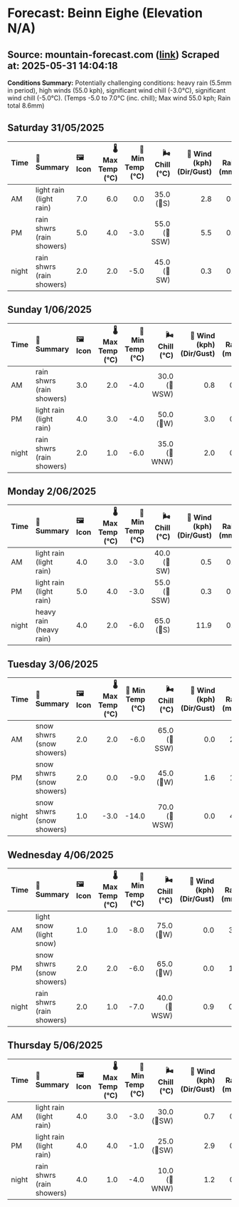 # Forecast: Beinn Eighe (Elevation N/A)
**Source:** mountain-forecast.com ([link](https://www.mountain-forecast.com/peaks/Beinn-Eighe/forecasts/1010))
**Scraped at:** 2025-05-31 14:04:18
---

**Conditions Summary:** Potentially challenging conditions: heavy rain (5.5mm in period), high winds (55.0 kph), significant wind chill (-3.0°C), significant wind chill (-5.0°C). (Temps -5.0 to 7.0°C (inc. chill); Max wind 55.0 kph; Rain total 8.6mm)

## Saturday 31/05/2025
| **Time** | **📝 Summary** | **🖼️ Icon** | **🌡️ Max Temp (°C)** | **🥶 Min Temp (°C)** | **🌬️ Chill (°C)** | **💨 Wind (kph) (Dir/Gust)** | **💧 Rain (mm)** | **❄️ Snow (cm)** | **☁️ Cloud Base (m)** | **🧊 Freezing Lvl (m)** |
|:------- |:------- |:----- |--------------: |-------------: |-----------: |---------------------: |---------: |----------: |---------------: |----------------: |
| AM      | light rain<br><span class="icon-desc">(light rain)</span> | 7.0 | 6.0 | 0.0 | 35.0<br>(🧭S) | 2.8 | 0.0 | 250 | 2100 |
| PM      | rain shwrs<br><span class="icon-desc">(rain showers)</span> | 5.0 | 4.0 | -3.0 | 55.0<br>(🧭SSW) | 5.5 | 0.0 | 200 | 1850 |
| night   | rain shwrs<br><span class="icon-desc">(rain showers)</span> | 2.0 | 2.0 | -5.0 | 45.0<br>(🧭SW) | 0.3 | 0.0 | 700 | 1300 |

## Sunday 1/06/2025
| **Time** | **📝 Summary** | **🖼️ Icon** | **🌡️ Max Temp (°C)** | **🥶 Min Temp (°C)** | **🌬️ Chill (°C)** | **💨 Wind (kph) (Dir/Gust)** | **💧 Rain (mm)** | **❄️ Snow (cm)** | **☁️ Cloud Base (m)** | **🧊 Freezing Lvl (m)** |
|:------- |:------- |:----- |--------------: |-------------: |-----------: |---------------------: |---------: |----------: |---------------: |----------------: |
| AM      | rain shwrs<br><span class="icon-desc">(rain showers)</span> | 3.0 | 2.0 | -4.0 | 30.0<br>(🧭WSW) | 0.8 | 0.0 | 600 | 1300 |
| PM      | light rain<br><span class="icon-desc">(light rain)</span> | 4.0 | 3.0 | -4.0 | 50.0<br>(🧭W) | 3.0 | 0.0 | 350 | 1600 |
| night   | rain shwrs<br><span class="icon-desc">(rain showers)</span> | 2.0 | 1.0 | -6.0 | 35.0<br>(🧭WNW) | 2.0 | 0.0 | 350 | 1250 |

## Monday 2/06/2025
| **Time** | **📝 Summary** | **🖼️ Icon** | **🌡️ Max Temp (°C)** | **🥶 Min Temp (°C)** | **🌬️ Chill (°C)** | **💨 Wind (kph) (Dir/Gust)** | **💧 Rain (mm)** | **❄️ Snow (cm)** | **☁️ Cloud Base (m)** | **🧊 Freezing Lvl (m)** |
|:------- |:------- |:----- |--------------: |-------------: |-----------: |---------------------: |---------: |----------: |---------------: |----------------: |
| AM      | light rain<br><span class="icon-desc">(light rain)</span> | 4.0 | 3.0 | -3.0 | 40.0<br>(🧭SW) | 0.5 | 0.0 | 450 | 1350 |
| PM      | light rain<br><span class="icon-desc">(light rain)</span> | 5.0 | 4.0 | -3.0 | 55.0<br>(🧭SSW) | 0.3 | 0.0 | 700 | 1650 |
| night   | heavy rain<br><span class="icon-desc">(heavy rain)</span> | 4.0 | 2.0 | -6.0 | 65.0<br>(🧭S) | 11.9 | 0.0 | 250 | 1650 |

## Tuesday 3/06/2025
| **Time** | **📝 Summary** | **🖼️ Icon** | **🌡️ Max Temp (°C)** | **🥶 Min Temp (°C)** | **🌬️ Chill (°C)** | **💨 Wind (kph) (Dir/Gust)** | **💧 Rain (mm)** | **❄️ Snow (cm)** | **☁️ Cloud Base (m)** | **🧊 Freezing Lvl (m)** |
|:------- |:------- |:----- |--------------: |-------------: |-----------: |---------------------: |---------: |----------: |---------------: |----------------: |
| AM      | snow shwrs<br><span class="icon-desc">(snow showers)</span> | 2.0 | 2.0 | -6.0 | 65.0<br>(🧭SSW) | 0.0 | 2.0 | 250 | 1300 |
| PM      | snow shwrs<br><span class="icon-desc">(snow showers)</span> | 2.0 | 0.0 | -9.0 | 45.0<br>(🧭W) | 1.6 | 1.0 | 300 | 1300 |
| night   | snow shwrs<br><span class="icon-desc">(snow showers)</span> | 1.0 | -3.0 | -14.0 | 70.0<br>(🧭WSW) | 0.0 | 4.0 | 350 | 650 |

## Wednesday 4/06/2025
| **Time** | **📝 Summary** | **🖼️ Icon** | **🌡️ Max Temp (°C)** | **🥶 Min Temp (°C)** | **🌬️ Chill (°C)** | **💨 Wind (kph) (Dir/Gust)** | **💧 Rain (mm)** | **❄️ Snow (cm)** | **☁️ Cloud Base (m)** | **🧊 Freezing Lvl (m)** |
|:------- |:------- |:----- |--------------: |-------------: |-----------: |---------------------: |---------: |----------: |---------------: |----------------: |
| AM      | light snow<br><span class="icon-desc">(light snow)</span> | 1.0 | 1.0 | -8.0 | 75.0<br>(🧭W) | 0.0 | 3.0 | 200 | 1200 |
| PM      | snow shwrs<br><span class="icon-desc">(snow showers)</span> | 2.0 | 2.0 | -6.0 | 65.0<br>(🧭W) | 0.0 | 1.0 | 250 | 1200 |
| night   | rain shwrs<br><span class="icon-desc">(rain showers)</span> | 2.0 | 1.0 | -7.0 | 40.0<br>(🧭WSW) | 0.9 | 0.0 | 700 | 1200 |

## Thursday 5/06/2025
| **Time** | **📝 Summary** | **🖼️ Icon** | **🌡️ Max Temp (°C)** | **🥶 Min Temp (°C)** | **🌬️ Chill (°C)** | **💨 Wind (kph) (Dir/Gust)** | **💧 Rain (mm)** | **❄️ Snow (cm)** | **☁️ Cloud Base (m)** | **🧊 Freezing Lvl (m)** |
|:------- |:------- |:----- |--------------: |-------------: |-----------: |---------------------: |---------: |----------: |---------------: |----------------: |
| AM      | light rain<br><span class="icon-desc">(light rain)</span> | 4.0 | 3.0 | -3.0 | 30.0<br>(🧭SW) | 0.7 | 0.0 | 250 | 1400 |
| PM      | light rain<br><span class="icon-desc">(light rain)</span> | 4.0 | 4.0 | -1.0 | 25.0<br>(🧭SW) | 2.9 | 0.0 | 200 | 1600 |
| night   | rain shwrs<br><span class="icon-desc">(rain showers)</span> | 4.0 | 1.0 | -4.0 | 10.0<br>(🧭WNW) | 1.2 | 0.0 | 250 | 1450 |